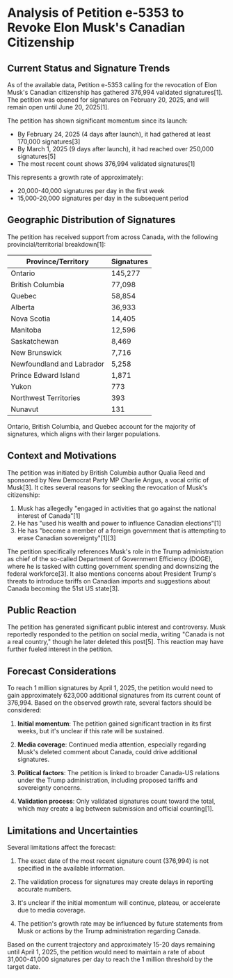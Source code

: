 # Analysis of Petition e-5353 to Revoke Elon Musk's Canadian Citizenship

## Current Status and Signature Trends

As of the available data, Petition e-5353 calling for the revocation of Elon Musk's Canadian citizenship has gathered 376,994 validated signatures[1]. The petition was opened for signatures on February 20, 2025, and will remain open until June 20, 2025[1].

The petition has shown significant momentum since its launch:
- By February 24, 2025 (4 days after launch), it had gathered at least 170,000 signatures[3]
- By March 1, 2025 (9 days after launch), it had reached over 250,000 signatures[5]
- The most recent count shows 376,994 validated signatures[1]

This represents a growth rate of approximately:
- 20,000-40,000 signatures per day in the first week
- 15,000-20,000 signatures per day in the subsequent period

## Geographic Distribution of Signatures

The petition has received support from across Canada, with the following provincial/territorial breakdown[1]:

| Province/Territory | Signatures |
|-------------------|------------|
| Ontario | 145,277 |
| British Columbia | 77,098 |
| Quebec | 58,854 |
| Alberta | 36,933 |
| Nova Scotia | 14,405 |
| Manitoba | 12,596 |
| Saskatchewan | 8,469 |
| New Brunswick | 7,716 |
| Newfoundland and Labrador | 5,258 |
| Prince Edward Island | 1,871 |
| Yukon | 773 |
| Northwest Territories | 393 |
| Nunavut | 131 |

Ontario, British Columbia, and Quebec account for the majority of signatures, which aligns with their larger populations.

## Context and Motivations

The petition was initiated by British Columbia author Qualia Reed and sponsored by New Democrat Party MP Charlie Angus, a vocal critic of Musk[3]. It cites several reasons for seeking the revocation of Musk's citizenship:

1. Musk has allegedly "engaged in activities that go against the national interest of Canada"[1]
2. He has "used his wealth and power to influence Canadian elections"[1]
3. He has "become a member of a foreign government that is attempting to erase Canadian sovereignty"[1][3]

The petition specifically references Musk's role in the Trump administration as chief of the so-called Department of Government Efficiency (DOGE), where he is tasked with cutting government spending and downsizing the federal workforce[3]. It also mentions concerns about President Trump's threats to introduce tariffs on Canadian imports and suggestions about Canada becoming the 51st US state[3].

## Public Reaction

The petition has generated significant public interest and controversy. Musk reportedly responded to the petition on social media, writing "Canada is not a real country," though he later deleted this post[5]. This reaction may have further fueled interest in the petition.

## Forecast Considerations

To reach 1 million signatures by April 1, 2025, the petition would need to gain approximately 623,000 additional signatures from its current count of 376,994. Based on the observed growth rate, several factors should be considered:

1. **Initial momentum**: The petition gained significant traction in its first weeks, but it's unclear if this rate will be sustained.

2. **Media coverage**: Continued media attention, especially regarding Musk's deleted comment about Canada, could drive additional signatures.

3. **Political factors**: The petition is linked to broader Canada-US relations under the Trump administration, including proposed tariffs and sovereignty concerns.

4. **Validation process**: Only validated signatures count toward the total, which may create a lag between submission and official counting[1].

## Limitations and Uncertainties

Several limitations affect the forecast:

1. The exact date of the most recent signature count (376,994) is not specified in the available information.

2. The validation process for signatures may create delays in reporting accurate numbers.

3. It's unclear if the initial momentum will continue, plateau, or accelerate due to media coverage.

4. The petition's growth rate may be influenced by future statements from Musk or actions by the Trump administration regarding Canada.

Based on the current trajectory and approximately 15-20 days remaining until April 1, 2025, the petition would need to maintain a rate of about 31,000-41,000 signatures per day to reach the 1 million threshold by the target date.